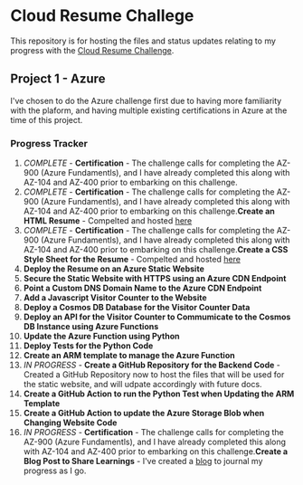 # Cloud Resume Challege

This repository is for hosting the files and status updates relating to my progress with the [Cloud Resume Challenge](https://cloudresumechallenge.dev/).

## Project 1 - Azure
I've chosen to do the Azure challenge first due to having more familiarity with the plaform, and having multiple existing certifications in Azure at the time of this project.

### Progress Tracker
1. *COMPLETE* - **Certification** - The challenge calls for completing the AZ-900 (Azure Fundamentls), and I have already completed this along with AZ-104 and AZ-400 prior to embarking on this challenge.
2. *COMPLETE* - **Certification** - The challenge calls for completing the AZ-900 (Azure Fundamentls), and I have already completed this along with AZ-104 and AZ-400 prior to embarking on this challenge.**Create an HTML Resume** - Compelted and hosted [here](https://github.com/marcusjacobson/cloud-resume-challenge)
3. *COMPLETE* - **Certification** - The challenge calls for completing the AZ-900 (Azure Fundamentls), and I have already completed this along with AZ-104 and AZ-400 prior to embarking on this challenge.**Create a CSS Style Sheet for the Resume** - Compelted and hosted [here](https://github.com/marcusjacobson/cloud-resume-challenge)
4. **Deploy the Resume on an Azure Static Website**
5. **Secure the Static Website with HTTPS using an Azure CDN Endpoint**
6. **Point a Custom DNS Domain Name to the Azure CDN Endpoint**
7. **Add a Javascript Visitor Counter to the Website**
8. **Deploy a Cosmos DB Database for the Visitor Counter Data**
9. **Deploy an API for the Visitor Counter to Commumicate to the Cosmos DB Instance using Azure Functions**
10. **Update the Azure Function using Python**
11. **Deploy Tests for the Python Code**
12. **Create an ARM template to manage the Azure Function**
13. *IN PROGRESS* - **Create a GitHub Repository for the Backend Code** - Created a GitHub Repository now to host the files that will be used for the static website, and will udpate accordingly with future docs.
14. **Create a GitHub Action to run the Python Test when Updating the ARM Template**
15. **Create a GitHub Action to update the Azure Storage Blob when Changing Website Code**
16. *IN PROGRESS* - **Certification** - The challenge calls for completing the AZ-900 (Azure Fundamentls), and I have already completed this along with AZ-104 and AZ-400 prior to embarking on this challenge.**Create a Blog Post to Share Learnings** - I've created a [blog](https://marcusjacobson.hashnode.dev/) to journal my progress as I go.
